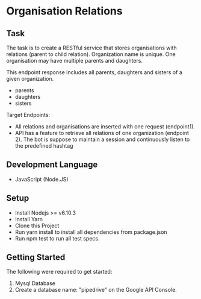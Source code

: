 # Organisation Relations

## Task
The task is to create a RESTful service that stores organisations with relations
(parent to child relation). Organization name is unique. One organisation may have multiple
parents and daughters. 
 
This endpoint response includes all parents, daughters and sisters of a given organization. 

* parents
* daughters
* sisters

Target Endpoints:
* All relations and organisations are inserted with one request (endpoint1).
* API has a feature to retrieve all relations of one organization (endpoint 2). 
The bot is suppose to maintain a session and continuously listen to the predefined hashtag

## Development Language
* JavaScript (Node.JS)

## Setup
* Install Nodejs >= v6.10.3
* Install Yarn
* Clone this Project
* Run yarn install to install all dependencies from package.json
* Run npm test to run all test specs.

## Getting Started
The following were required to get started:
1. Mysql Database
2. Create a database name: "pipedrive" on the Google API Console.